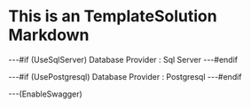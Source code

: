 # This is an TemplateSolution Markdown

---#if (UseSqlServer)
Database Provider : Sql Server
---#endif

---#if (UsePostgresql)
Database Provider : Postgresql
---#endif


---(EnableSwagger)